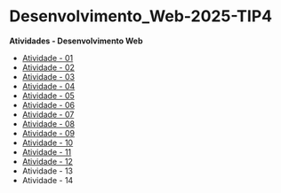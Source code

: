 # Desenvolvimento_Web-2025-TIP4

**Atividades - Desenvolvimento Web**

- [Atividade - 01](https://erik13639.github.io/Atividade-01/)
- [Atividade - 02](https://erik13639.github.io/Atividade-02/)
- [Atividade - 03](https://erik13639.github.io/Atividade-03/)
- [Atividade - 04](https://github.com/Erik13639/Atividade-04)
- [Atividade - 05](https://erik13639.github.io/Atividade-05/)
- [Atividade - 06](https://github.com/Erik13639/Atividade-06)
- [Atividade - 07](https://github.com/Erik13639/Atividade-07)
- [Atividade - 08](https://github.com/Erik13639/Atividade-08)
- [Atividade - 09](https://github.com/Erik13639/Atividade-09)
- [Atividade - 10](https://github.com/Erik13639/Atividade-10)
- [Atividade - 11](https://github.com/Erik13639/Atividade-11)
- [Atividade - 12](https://github.com/Erik13639/Atividade-12)
- Atividade - 13
- Atividade - 14
